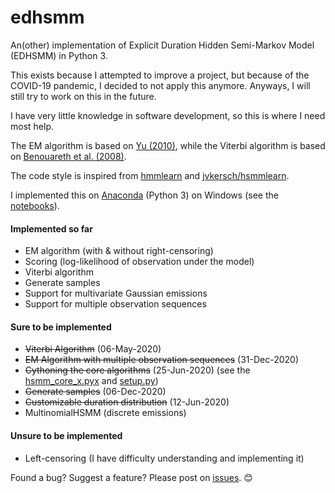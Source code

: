 # edhsmm
An(other) implementation of Explicit Duration Hidden Semi-Markov Model (EDHSMM) in Python 3.

This exists because I attempted to improve a project, but because of the COVID-19 pandemic, I decided to not apply this anymore. Anyways, I will still try to work on this in the future.

I have very little knowledge in software development, so this is where I need most help.

The EM algorithm is based on [Yu (2010)](https://www.sciencedirect.com/science/article/pii/S0004370209001416), while the Viterbi algorithm is based on [Benouareth et al. (2008)](https://link.springer.com/article/10.1155/2008/247354).

The code style is inspired from [hmmlearn](https://github.com/hmmlearn/hmmlearn) and [jvkersch/hsmmlearn](https://github.com/jvkersch/hsmmlearn).

I implemented this on [Anaconda](https://www.anaconda.com/products/individual) (Python 3) on Windows (see the [notebooks](notebooks)).

#### Implemented so far
- EM algorithm (with & without right-censoring)
- Scoring (log-likelihood of observation under the model)
- Viterbi algorithm
- Generate samples
- Support for multivariate Gaussian emissions
- Support for multiple observation sequences

#### Sure to be implemented
- ~~Viterbi Algorithm~~ (06-May-2020)
- ~~EM Algorithm with multiple observation sequences~~ (31-Dec-2020)
- ~~Cythoning the core algorithms~~ (25-Jun-2020) (see the [hsmm_core_x.pyx](edhsmm/hsmm_core_x.pyx) and [setup.py](edhsmm/setup.py))
- ~~Generate samples~~ (06-Dec-2020)
- ~~Customizable duration distribution~~ (12-Jun-2020)
- MultinomialHSMM (discrete emissions)

#### Unsure to be implemented
- Left-censoring (I have difficulty understanding and implementing it)

 Found a bug? Suggest a feature? Please post on [issues](https://github.com/poypoyan/edhmm/issues). 😊
